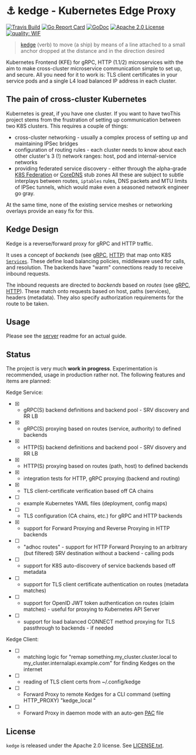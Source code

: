 # :anchor: kedge - Kubernetes Edge Proxy

[![Travis Build](https://travis-ci.org/mwitkow/kedge.svg?branch=master)](https://travis-ci.org/mwitkow/kedge)
[![Go Report Card](https://goreportcard.com/badge/github.com/mwitkow/kedge)](https://goreportcard.com/report/github.com/mwitkow/kedge)
[![GoDoc](http://img.shields.io/badge/GoDoc-Reference-blue.svg)](https://godoc.org/github.com/mwitkow/grpc-proxy)
[![Apache 2.0 License](https://img.shields.io/badge/License-Apache%202.0-blue.svg)](LICENSE)
[![quality: WIF](https://img.shields.io/badge/quality-WIP-red.svg)](#status)

 > [kedge](https://www.merriam-webster.com/dictionary/kedge) (verb) to move (a ship) by means of a line attached to a small anchor dropped at the distance and in the direction desired

Kubernetes Frontend (KFE) for gRPC, HTTP (1.1/2) microservices with the aim to make cross-cluster
microservice communication simple to set up, and secure. All you need for it to work is: TLS client certificates in your service pods and a single L4 load balanced IP address in each cluster.

## The pain of cross-cluster Kubernetes

Kubernetes is great, if you have one cluster. If you want to have twoThis project stems from the frustration of setting up communication between two K8S clusters. This requires a couple of things:
 - cross-cluster networking - usually a complex process of setting up and maintaining IPSec bridges
 - configuration of routing rules - each cluster needs to know about each other cluster's 3 (!) network ranges: host, pod and internal-service networks
 - providing federated service discovery - either through the alpha-grade [K8S Federation](https://kubernetes.io/docs/concepts/cluster-administration/federation/) or [CoreDNS](https://github.com/coredns/coredns) stub zones
All these are subject to subtle interplays between routes, `iptables` rules, DNS packets and MTU limits of IPSec tunnels, which would make even a seasoned network engineer go gray.

At the same time, none of the existing service meshes or networking overlays provide an easy fix for this.

## Kedge Design

Kedge is a reverse/forward proxy for gRPC and HTTP traffic. 

It uses a concept of *backends* (see [gRPC](proto/kedge/config/grpc/backends/backend.proto), [HTTP](kedge/config/http/backends/backend.proto)) that map onto K8S [`Services`](https://kubernetes.io/docs/user-guide/services/). These define load balancing policies, middleware used for calls, and resolution. The backends have "warm" connections ready to receive inbound requests.

The inbound requests are directed to *backends* based on *routes* (see [gRPC](proto/kedge/config/grpc/routes/routes.proto), [HTTP](proto/kedge/config/grpc/routes/routes.proto)). These match onto requests based on host, paths (services), headers (metadata). They also specify authorization requirements for the route to be taken.

## Usage

Please see the [server](server/) readme for an actual guide.

## Status

The project is very much **work in progress**. Experimentation is recommended, usage in production rather not. The following features and items are planned:

Kedge Service:
 * [x] - gRPC(S) backend definitions and backend pool - SRV discovery and RR LB
 * [x] - gRPC(S) proxying based on routes (service, authority) to defined backends
 * [x] - HTTP(S) backend definitions and backend pool - SRV disovery and RR LB
 * [x] - HTTP(S) proxying based on routes (path, host) to defined backends
 * [x] - integration tests for HTTP, gRPC proxying (backend and routing)
 * [x] - TLS client-certificate verification based off CA chains
 * [ ] - example Kubernetes YAML files (deployment, config maps)
 * [ ] - TLS configuration (CA chains, etc.) for gRPC and HTTP backends 
 * [x] - support for Forward Proxying and Reverse Proxying in HTTP backends
 * [ ] - "adhoc routes" - support for HTTP Forward Proxying to an arbitrary (but filtered) SRV destination without a backend - calling pods
 * [ ] - support for K8S auto-discovery of service backends based off metadata
 * [ ] - support for TLS client certificate authentication on routes (metadata matches)
 * [ ] - support for OpenID JWT token authentication on routes (claim matches) - useful for proxying to Kubernetes API Server
 * [ ] - support for load balanced CONNECT method proxying for TLS passthrough to backends - if needed
 
Kedge Client:
 * [ ] - matching logic for "remap something.my_cluster.cluster.local to my_cluster.internalapi.example.com" for finding Kedges on the internet
 * [ ] - reading of TLS client certs from ~/.config/kedge
 * [ ] - Forward Proxy to remote Kedges for a CLI command (setting HTTP_PROXY) "kedge_local <cmd>"
 * [ ] - Forward Proxy in daemon mode with an auto-gen [PAC](https://en.wikipedia.org/wiki/Proxy_auto-config) file
 


## License

`kedge` is released under the Apache 2.0 license. See [LICENSE.txt](LICENSE.txt).

